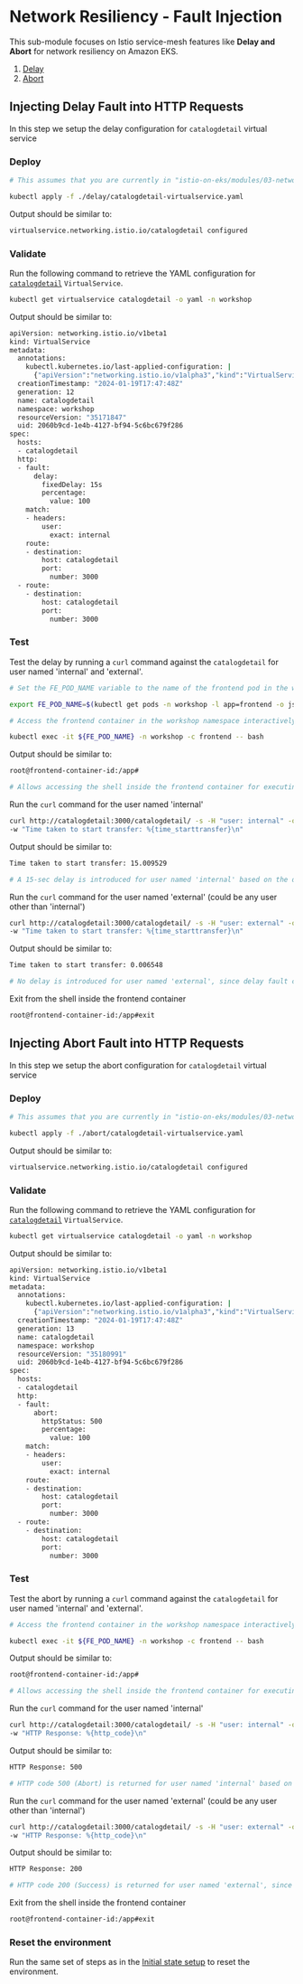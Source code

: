 # Network Resiliency - Fault Injection

This sub-module focuses on Istio service-mesh features like **Delay and Abort** for network resiliency on Amazon EKS. 

1. [Delay](#injecting-delay-fault-into-http-requests)
2. [Abort](#injecting-abort-fault-into-http-requests)

## Injecting Delay Fault into HTTP Requests

In this step we setup the delay configuration for `catalogdetail` virtual service

### Deploy

```sh
# This assumes that you are currently in "istio-on-eks/modules/03-network-resiliency/fault-injection" directory

kubectl apply -f ./delay/catalogdetail-virtualservice.yaml
```

Output should be similar to:
```sh
virtualservice.networking.istio.io/catalogdetail configured
```

### Validate

Run the following command to retrieve the YAML configuration for [`catalogdetail`](./delay/catalogdetail-virtualservice.yaml) `VirtualService`.

```sh
kubectl get virtualservice catalogdetail -o yaml -n workshop
```

Output should be similar to:
```sh
apiVersion: networking.istio.io/v1beta1
kind: VirtualService
metadata:
  annotations:
    kubectl.kubernetes.io/last-applied-configuration: |
      {"apiVersion":"networking.istio.io/v1alpha3","kind":"VirtualService","metadata":{"annotations":{},"name":"catalogdetail","namespace":"workshop"},"spec":{"hosts":["catalogdetail"],"http":[{"fault":{"delay":{"fixedDelay":"15s","percentage":{"value":100}}},"match":[{"headers":{"user":{"exact":"internal"}}}],"route":[{"destination":{"host":"catalogdetail","port":{"number":3000}}}]},{"route":[{"destination":{"host":"catalogdetail","port":{"number":3000}}}]}]}}
  creationTimestamp: "2024-01-19T17:47:48Z"
  generation: 12
  name: catalogdetail
  namespace: workshop
  resourceVersion: "35171847"
  uid: 2060b9cd-1e4b-4127-bf94-5c6bc679f286
spec:
  hosts:
  - catalogdetail
  http:
  - fault:
      delay:
        fixedDelay: 15s
        percentage:
          value: 100
    match:
    - headers:
        user:
          exact: internal
    route:
    - destination:
        host: catalogdetail
        port:
          number: 3000
  - route:
    - destination:
        host: catalogdetail
        port:
          number: 3000
```

### Test

Test the delay by running a `curl` command against the `catalogdetail` for user named 'internal' and 'external'.

```sh  
# Set the FE_POD_NAME variable to the name of the frontend pod in the workshop namespace

export FE_POD_NAME=$(kubectl get pods -n workshop -l app=frontend -o jsonpath='{.items[].metadata.name}')
```

```sh  
# Access the frontend container in the workshop namespace interactively

kubectl exec -it ${FE_POD_NAME} -n workshop -c frontend -- bash
```

Output should be similar to:
```sh  
root@frontend-container-id:/app#

# Allows accessing the shell inside the frontend container for executing commands
```

Run the `curl` command for the user named 'internal'
```sh 
curl http://catalogdetail:3000/catalogdetail/ -s -H "user: internal" -o /dev/null \
-w "Time taken to start transfer: %{time_starttransfer}\n"
```

Output should be similar to:
```sh
Time taken to start transfer: 15.009529

# A 15-sec delay is introduced for user named 'internal' based on the delay fault configuration for 'catalogdetail' virtual service
```

Run the `curl` command for the user named 'external' (could be any user other than 'internal')
```sh 
curl http://catalogdetail:3000/catalogdetail/ -s -H "user: external" -o /dev/null \
-w "Time taken to start transfer: %{time_starttransfer}\n"
```

Output should be similar to:
```sh
Time taken to start transfer: 0.006548

# No delay is introduced for user named 'external', since delay fault configuration in 'catalogdetail' virtual service was only applied for user named 'internal'
```

Exit from the shell inside the frontend container

```sh
root@frontend-container-id:/app#exit
```

## Injecting Abort Fault into HTTP Requests

In this step we setup the abort configuration for `catalogdetail` virtual service

### Deploy

```sh
# This assumes that you are currently in "istio-on-eks/modules/03-network-resiliency/fault-injection" directory

kubectl apply -f ./abort/catalogdetail-virtualservice.yaml
```

Output should be similar to:
```sh
virtualservice.networking.istio.io/catalogdetail configured
```

### Validate

Run the following command to retrieve the YAML configuration for [`catalogdetail`](./abort/catalogdetail-virtualservice.yaml) `VirtualService`.

```sh
kubectl get virtualservice catalogdetail -o yaml -n workshop
```

Output should be similar to:
```sh
apiVersion: networking.istio.io/v1beta1
kind: VirtualService
metadata:
  annotations:
    kubectl.kubernetes.io/last-applied-configuration: |
      {"apiVersion":"networking.istio.io/v1alpha3","kind":"VirtualService","metadata":{"annotations":{},"name":"catalogdetail","namespace":"workshop"},"spec":{"hosts":["catalogdetail"],"http":[{"fault":{"abort":{"httpStatus":500,"percentage":{"value":100}}},"match":[{"headers":{"user":{"exact":"internal"}}}],"route":[{"destination":{"host":"catalogdetail","port":{"number":3000}}}]},{"route":[{"destination":{"host":"catalogdetail","port":{"number":3000}}}]}]}}
  creationTimestamp: "2024-01-19T17:47:48Z"
  generation: 13
  name: catalogdetail
  namespace: workshop
  resourceVersion: "35180991"
  uid: 2060b9cd-1e4b-4127-bf94-5c6bc679f286
spec:
  hosts:
  - catalogdetail
  http:
  - fault:
      abort:
        httpStatus: 500
        percentage:
          value: 100
    match:
    - headers:
        user:
          exact: internal
    route:
    - destination:
        host: catalogdetail
        port:
          number: 3000
  - route:
    - destination:
        host: catalogdetail
        port:
          number: 3000
```

### Test

Test the abort by running a `curl` command against the `catalogdetail` for user named 'internal' and 'external'.

```sh  
# Access the frontend container in the workshop namespace interactively

kubectl exec -it ${FE_POD_NAME} -n workshop -c frontend -- bash
```

Output should be similar to:
```sh  
root@frontend-container-id:/app#

# Allows accessing the shell inside the frontend container for executing commands
```


Run the `curl` command for the user named 'internal'
```sh 
curl http://catalogdetail:3000/catalogdetail/ -s -H "user: internal" -o /dev/null \
-w "HTTP Response: %{http_code}\n"
```

Output should be similar to:
```sh
HTTP Response: 500

# HTTP code 500 (Abort) is returned for user named 'internal' based on the abort fault configuration for 'catalogdetail' virtual service
```

Run the `curl` command for the user named 'external' (could be any user other than 'internal') 
```sh 
curl http://catalogdetail:3000/catalogdetail/ -s -H "user: external" -o /dev/null \
-w "HTTP Response: %{http_code}\n"
```

Output should be similar to:
```sh
HTTP Response: 200

# HTTP code 200 (Success) is returned for user named 'external', since abort fault configuration in 'catalogdetail' virtual service was only applied for user named 'internal'
```
Exit from the shell inside the frontend container

```sh
root@frontend-container-id:/app#exit
```

### Reset the environment

Run the same set of steps as in the [Initial state setup](../README.md#initial-state-setup) to reset the environment.